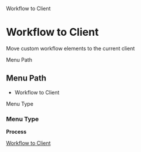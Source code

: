 
Workflow to Client
# Workflow to Client


Move custom workflow elements to the current client

Menu Path
## Menu Path



- Workflow to Client

Menu Type
### Menu Type

**Process**


[Workflow to Client](functional-guide/process/process-ad_wf_toclient.md)